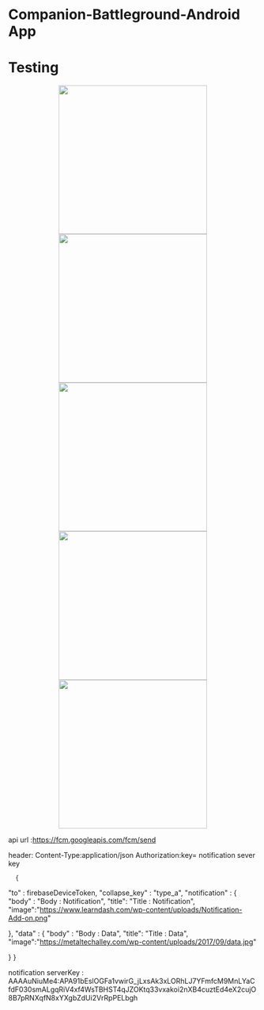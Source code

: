 # Companion-Battleground-Android App
# Testing 

<div align="center">
    <img src="app/resources/screen1.jpeg" width="300px"</img>
    <img src="app/resources/screen2.jpeg" width="300px"</img>
    <img src="app/resources/screen5.jpeg" width="300px"</img>
</div>
<div align="center">
    <img src="app/resources/screen3.jpeg" width="300px"</img>
    <img src="app/resources/screen4.jpeg" width="300px"</img>
</div>



api url :https://fcm.googleapis.com/fcm/send

header:
      Content-Type:application/json
      Authorization:key= notification sever key
      
      {
 "to" : firebaseDeviceToken,
 "collapse_key" : "type_a",
 "notification" : {
     "body" : "Body : Notification",
     "title": "Title : Notification",
     "image":"https://www.learndash.com/wp-content/uploads/Notification-Add-on.png"
     
 },
 "data" : {
     "body" : "Body : Data",
     "title": "Title : Data",
     "image":"https://metaltechalley.com/wp-content/uploads/2017/09/data.jpg"
     
 }
}

      
notification serverKey : AAAAuNiuMe4:APA91bEslOGFa1vwirG_jLxsAk3xLORhLJ7YFmfcM9MnLYaCfdF030smALgqRiV4xf4WsTBHST4qJZOKtq33vxakoi2nXB4cuztEd4eX2cujO8B7pRNXqfN8xYXgbZdUi2VrRpPELbgh
